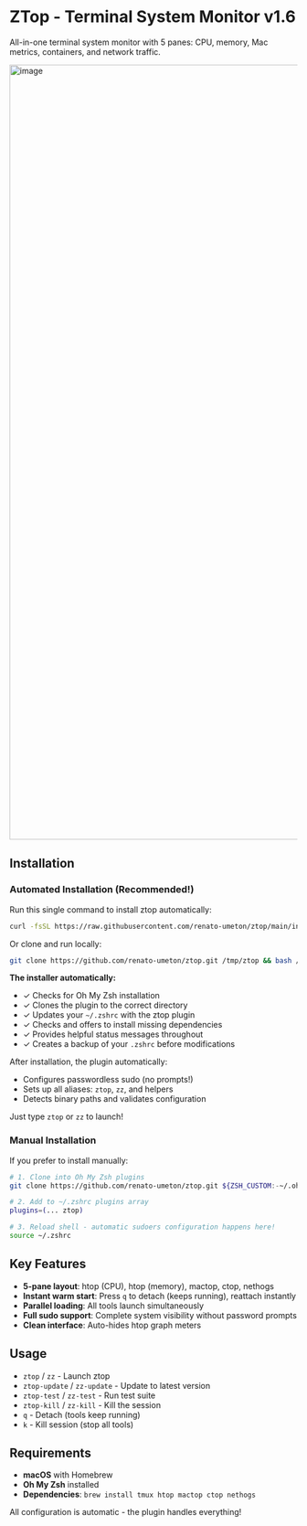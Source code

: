 # ZTop - Terminal System Monitor v1.6

All-in-one terminal system monitor with 5 panes: CPU, memory, Mac metrics, containers, and network traffic.

<img width="2106" height="1356" alt="image" src="https://github.com/user-attachments/assets/101fa69d-f266-4f77-9398-60a55bfb5138" />

## Installation

### Automated Installation (Recommended!)

Run this single command to install ztop automatically:

```bash
curl -fsSL https://raw.githubusercontent.com/renato-umeton/ztop/main/install.sh | bash
```

Or clone and run locally:

```bash
git clone https://github.com/renato-umeton/ztop.git /tmp/ztop && bash /tmp/ztop/install.sh
```

**The installer automatically:**
- ✓ Checks for Oh My Zsh installation
- ✓ Clones the plugin to the correct directory
- ✓ Updates your `~/.zshrc` with the ztop plugin
- ✓ Checks and offers to install missing dependencies
- ✓ Provides helpful status messages throughout
- ✓ Creates a backup of your `.zshrc` before modifications

After installation, the plugin automatically:
- Configures passwordless sudo (no prompts!)
- Sets up all aliases: `ztop`, `zz`, and helpers
- Detects binary paths and validates configuration

Just type `ztop` or `zz` to launch!

### Manual Installation

If you prefer to install manually:

```bash
# 1. Clone into Oh My Zsh plugins
git clone https://github.com/renato-umeton/ztop.git ${ZSH_CUSTOM:-~/.oh-my-zsh/custom}/plugins/ztop

# 2. Add to ~/.zshrc plugins array
plugins=(... ztop)

# 3. Reload shell - automatic sudoers configuration happens here!
source ~/.zshrc
```

## Key Features

- **5-pane layout**: htop (CPU), htop (memory), mactop, ctop, nethogs
- **Instant warm start**: Press `q` to detach (keeps running), reattach instantly
- **Parallel loading**: All tools launch simultaneously
- **Full sudo support**: Complete system visibility without password prompts
- **Clean interface**: Auto-hides htop graph meters

## Usage

- `ztop` / `zz` - Launch ztop
- `ztop-update` / `zz-update` - Update to latest version
- `ztop-test` / `zz-test` - Run test suite
- `ztop-kill` / `zz-kill` - Kill the session
- `q` - Detach (tools keep running)
- `k` - Kill session (stop all tools)

## Requirements

- **macOS** with Homebrew
- **Oh My Zsh** installed
- **Dependencies**: `brew install tmux htop mactop ctop nethogs`

All configuration is automatic - the plugin handles everything!
